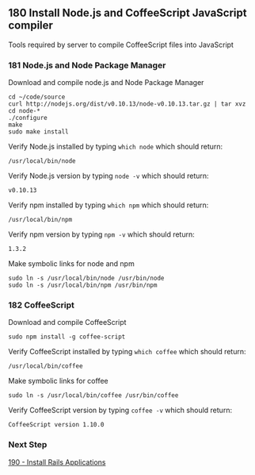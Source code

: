 ## 180 Install Node.js and CoffeeScript JavaScript compiler

Tools required by server to compile CoffeeScript files into JavaScript

### 181 Node.js and Node Package Manager

Download and compile node.js and Node Package Manager

```
cd ~/code/source
curl http://nodejs.org/dist/v0.10.13/node-v0.10.13.tar.gz | tar xvz
cd node-*
./configure
make
sudo make install
```

Verify Node.js installed by typing `which node` which should return:

```console
/usr/local/bin/node
```

Verify Node.js version by typing `node -v` which should return:

```console
v0.10.13
```

Verify npm installed by typing `which npm` which should return:

```console
/usr/local/bin/npm
```

Verify npm version by typing `npm -v` which should return:

```console
1.3.2
```

Make symbolic links for node and npm

```
sudo ln -s /usr/local/bin/node /usr/bin/node
sudo ln -s /usr/local/bin/npm /usr/bin/npm
```

### 182 CoffeeScript

Download and compile CoffeeScript

```
sudo npm install -g coffee-script
```

Verify CoffeeScript installed by typing `which coffee` which should return:

```console
/usr/local/bin/coffee
```

Make symbolic links for coffee

```
sudo ln -s /usr/local/bin/coffee /usr/bin/coffee
```

Verify CoffeeScript version by typing `coffee -v` which should return:

```console
CoffeeScript version 1.10.0
```

### Next Step

[190 - Install Rails Applications](https://github.com/remomueller/documentation/tree/master/centos/190-install-rails-applications.md)

